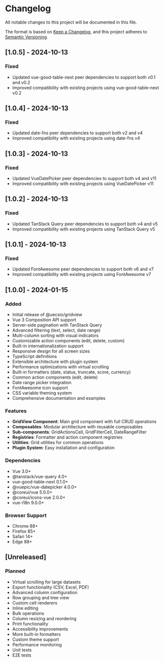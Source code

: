 # Changelog

All notable changes to this project will be documented in this file.

The format is based on [Keep a Changelog](https://keepachangelog.com/en/1.0.0/),
and this project adheres to [Semantic Versioning](https://semver.org/spec/v2.0.0.html).

## [1.0.5] - 2024-10-13

### Fixed
- Updated vue-good-table-next peer dependencies to support both v0.1 and v0.2
- Improved compatibility with existing projects using vue-good-table-next v0.2

## [1.0.4] - 2024-10-13

### Fixed
- Updated date-fns peer dependencies to support both v2 and v4
- Improved compatibility with existing projects using date-fns v4

## [1.0.3] - 2024-10-13

### Fixed
- Updated VueDatePicker peer dependencies to support both v4 and v11
- Improved compatibility with existing projects using VueDatePicker v11

## [1.0.2] - 2024-10-13

### Fixed
- Updated TanStack Query peer dependencies to support both v4 and v5
- Improved compatibility with existing projects using TanStack Query v5

## [1.0.1] - 2024-10-13

### Fixed
- Updated FontAwesome peer dependencies to support both v6 and v7
- Improved compatibility with existing projects using FontAwesome v7

## [1.0.0] - 2024-01-15

### Added
- Initial release of @uecsio/gridview
- Vue 3 Composition API support
- Server-side pagination with TanStack Query
- Advanced filtering (text, select, date range)
- Multi-column sorting with visual indicators
- Customizable action components (edit, delete, custom)
- Built-in internationalization support
- Responsive design for all screen sizes
- TypeScript definitions
- Extensible architecture with plugin system
- Performance optimizations with virtual scrolling
- Built-in formatters (date, status, truncate, score, currency)
- Common action components (edit, delete)
- Date range picker integration
- FontAwesome icon support
- CSS variable theming system
- Comprehensive documentation and examples

### Features
- **GridView Component**: Main grid component with full CRUD operations
- **Composables**: Modular architecture with reusable composables
- **Sub-components**: GridActionsCell, GridFilterCell, DateRangeFilter
- **Registries**: Formatter and action component registries
- **Utilities**: Grid utilities for common operations
- **Plugin System**: Easy installation and configuration

### Dependencies
- Vue 3.0+
- @tanstack/vue-query 4.0+
- vue-good-table-next 0.1.0+
- @vuepic/vue-datepicker 4.0.0+
- @coreui/vue 5.0.0+
- @coreui/icons-vue 2.0.0+
- vue-i18n 9.0.0+

### Browser Support
- Chrome 88+
- Firefox 85+
- Safari 14+
- Edge 88+

## [Unreleased]

### Planned
- Virtual scrolling for large datasets
- Export functionality (CSV, Excel, PDF)
- Advanced column configuration
- Row grouping and tree view
- Custom cell renderers
- Inline editing
- Bulk operations
- Column resizing and reordering
- Print functionality
- Accessibility improvements
- More built-in formatters
- Custom theme support
- Performance monitoring
- Unit tests
- E2E tests
